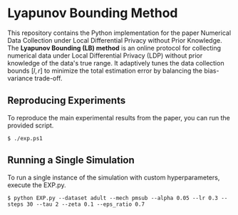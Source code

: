 # Lyapunov Bounding Method

This repository contains the Python implementation for the paper Numerical Data Collection under Local Differential Privacy without Prior Knowledge.
The **Lyapunov Bounding (LB) method** is an online protocol for collecting numerical data under Local Differential Privacy (LDP) without prior knowledge of the data's true range. It adaptively tunes the data collection bounds $[l, r]$ to minimize the total estimation error by balancing the bias-variance trade-off.


## Reproducing Experiments
To reproduce the main experimental results from the paper, you can run the provided script. 
```
$ ./exp.ps1
```

## Running a Single Simulation
To run a single instance of the simulation with custom hyperparameters, execute the EXP.py.
```
$ python EXP.py --dataset adult --mech pmsub --alpha 0.05 --lr 0.3 --steps 30 --tau 2 --zeta 0.1 --eps_ratio 0.7
```

